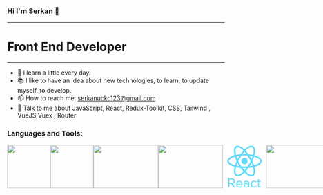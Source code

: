 ### Hi I'm Serkan 👋
<hr>
<h1> Front End Developer</h1>
<hr>

- 🌱 I learn a little every day.
- 📚 I like to have an idea about new technologies, to learn, to update myself, to develop.
- 📫 How to reach me: serkanuckc123@gmail.com
- 💬 Talk to me about JavaScript, React, Redux-Toolkit, CSS, Tailwind , VueJS,Vuex , Router


### Languages and Tools:

<div style="display: flex"> 
<img src="https://upload.wikimedia.org/wikipedia/commons/thumb/9/99/Unofficial_JavaScript_logo_2.svg/225px-Unofficial_JavaScript_logo_2.svg.png"  width="100" height="100" />
<img src="https://upload.wikimedia.org/wikipedia/commons/thumb/9/95/Vue.js_Logo_2.svg/1200px-Vue.js_Logo_2.svg.png"  width="100" height="100" />
<img src="https://user-images.githubusercontent.com/98692987/183293401-f2518e66-655d-47fb-942c-b2bf39c8c805.png"  width="150" height="100" />
<img src="https://user-images.githubusercontent.com/98692987/183293321-e9cd5568-50ff-4279-9622-46918fee0cc3.png"  width="150" height="100" />
<img src="https://raw.githubusercontent.com/devicons/devicon/master/icons/react/react-original-wordmark.svg"  width="100" height="100" />
<img src="https://encrypted-tbn0.gstatic.com/images?q=tbn:ANd9GcT-zc_SP4nPQAV00kyi5jkL9d9CLpPmkR5CwCVqAgwNzZLU3NouzQptZ7eXG81bSaD51gg&usqp=CAU" width="150"
height="100" />
<img src="https://avatars.githubusercontent.com/u/18133?s=200&v=4"  width="100" height="100" />
<img src="https://raw.githubusercontent.com/react-hook-form/documentation/master/src/images/react-hook-form-og.png"  width="150" height="100" />
<img src="https://blog.theodo.com/static/bb12ede8ede50acc8cdb447e7dc8bf6e/6fe88/rq-logo.png"  width="130" height="100" />
<img src="https://user-images.githubusercontent.com/98692987/212304057-c19bf29a-6812-4a52-9a00-a26bcc056240.png" />  
  </div>
